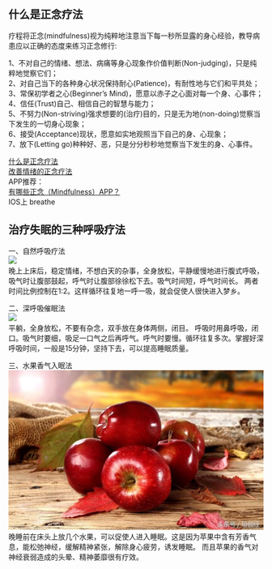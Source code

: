 ## 什么是正念疗法<br>

疗程将正念(mindfulness)视为纯粹地注意当下每一秒所显露的身心经验，教导病患应以正确的态度来练习正念修行:<br>

1、不对自己的情绪、想法、病痛等身心现象作价值判断(Non-judging)，只是纯粹地觉察它们；<br>
2、对自己当下的各种身心状况保持耐心(Patience)，有耐性地与它们和平共处；<br>
3、常保初学者之心(Beginner’s Mind)，愿意以赤子之心面对每一个身、心事件；<br>
4、信任(Trust)自己、相信自己的智慧与能力；<br>
5、不努力(Non-striving)强求想要的(治疗)目的，只是无为地(non-doing)觉察当下发生的一切身心现象；<br>
6、接受(Acceptance)现状，愿意如实地观照当下自己的身、心现象；<br>
7、放下(Letting go)种种好、恶，只是分分秒秒地觉察当下发生的身、心事件。<br>

[什么是正念疗法](https://zhuanlan.zhihu.com/anseeing/19971478)<br>
[改善情绪的正念疗法](http://www.ximalaya.com/2134587/album/237543/)<br>
APP推荐：<br>
[有哪些正念（Mindfulness）APP？](https://www.zhihu.com/question/54383994)<br>
IOS上 breathe

## 治疗失眠的三种呼吸疗法<br>

一、自然呼吸疗法<br>
![](http://i1.wp.com/mmbiz.qpic.cn/mmbiz_jpg/ibibNthJdT1X2fyGYWcrb7he59tfvY37Ya3K8CL5uD69ZrATAx8uGgJiacIU2Fqw0gSnow1iaUYMZJ1APiaFXIUUOag/0?wx_fmt=jpeg)<br>
晚上上床后，稳定情绪，不想白天的杂事，全身放松，平静缓慢地进行腹式呼吸，吸气时让腹部鼓起，呼气时让腹部徐徐松下去。吸气时间短，呼气时间长。
两者时间比例控制在1:2。这样循环往复地一呼一吸，就会促使人很快进入梦乡。<br>

二、深呼吸催眠法<br>
![](http://img.leha.com/0511/e55ec0165ffee.jpg)<br>
平躺，全身放松，不要有杂念，双手放在身体两侧，闭目。
呼吸时用鼻呼吸，闭口。吸气时要细，吸足一口气之后再呼气。呼气时要慢。循环往复多次。掌握好深呼吸时间，一般是15分钟，坚持下去，可以提高睡眠质量。<br>

三、水果香气入眠法<br>
![](https://github.com/Design-Thinking/Document-Sharing/blob/master/Alleviate_Pressure/Picture/%E5%91%BC%E5%90%B8%E7%96%97%E6%B3%951.png?raw=true)<br>
晚睡前在床头上放几个水果，可以促使人进入睡眠。这是因为苹果中含有芳香气息，能松弛神经，缓解精神紧张，解除身心疲劳，诱发睡眠。
而且苹果的香气对神经衰弱造成的头晕、精神萎靡很有疗效。<br>
